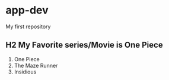 # app-dev
My first repository
## H2 My Favorite series/Movie is One Piece
1. One Piece
2. The Maze Runner
3. Insidious
